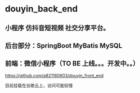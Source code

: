 # douyin_back_end

## 小程序 仿抖音短视频 社交分享平台。

## 后台部分：SpringBoot MyBatis MySQL 
## 前端：微信小程序（TO BE 上线。。。开发中。。）
https://github.com/a821160603/douyin_front_end

目前挂载在谷歌云上，访问可能较慢
